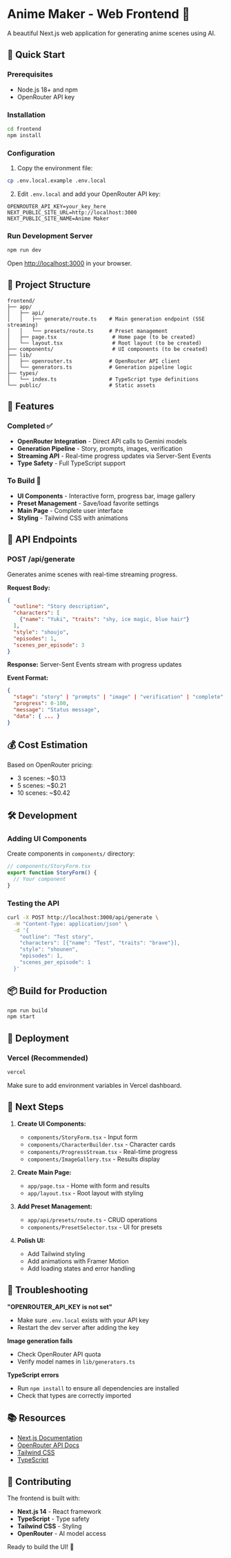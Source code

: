 # Anime Maker - Web Frontend 🎨

A beautiful Next.js web application for generating anime scenes using AI.

## 🚀 Quick Start

### Prerequisites
- Node.js 18+ and npm
- OpenRouter API key

### Installation

```bash
cd frontend
npm install
```

### Configuration

1. Copy the environment file:
```bash
cp .env.local.example .env.local
```

2. Edit `.env.local` and add your OpenRouter API key:
```env
OPENROUTER_API_KEY=your_key_here
NEXT_PUBLIC_SITE_URL=http://localhost:3000
NEXT_PUBLIC_SITE_NAME=Anime Maker
```

### Run Development Server

```bash
npm run dev
```

Open [http://localhost:3000](http://localhost:3000) in your browser.

## 📁 Project Structure

```
frontend/
├── app/
│   ├── api/
│   │   ├── generate/route.ts    # Main generation endpoint (SSE streaming)
│   │   └── presets/route.ts     # Preset management
│   ├── page.tsx                  # Home page (to be created)
│   └── layout.tsx                # Root layout (to be created)
├── components/                   # UI components (to be created)
├── lib/
│   ├── openrouter.ts            # OpenRouter API client
│   └── generators.ts            # Generation pipeline logic
├── types/
│   └── index.ts                 # TypeScript type definitions
└── public/                      # Static assets
```

## 🎨 Features

### Completed ✅
- **OpenRouter Integration** - Direct API calls to Gemini models
- **Generation Pipeline** - Story, prompts, images, verification
- **Streaming API** - Real-time progress updates via Server-Sent Events
- **Type Safety** - Full TypeScript support

### To Build 🚧
- **UI Components** - Interactive form, progress bar, image gallery
- **Preset Management** - Save/load favorite settings
- **Main Page** - Complete user interface
- **Styling** - Tailwind CSS with animations

## 🔧 API Endpoints

### POST /api/generate
Generates anime scenes with real-time streaming progress.

**Request Body:**
```json
{
  "outline": "Story description",
  "characters": [
    {"name": "Yuki", "traits": "shy, ice magic, blue hair"}
  ],
  "style": "shoujo",
  "episodes": 1,
  "scenes_per_episode": 3
}
```

**Response:** Server-Sent Events stream with progress updates

**Event Format:**
```json
{
  "stage": "story" | "prompts" | "image" | "verification" | "complete",
  "progress": 0-100,
  "message": "Status message",
  "data": { ... }
}
```

## 💰 Cost Estimation

Based on OpenRouter pricing:
- 3 scenes: ~$0.13
- 5 scenes: ~$0.21
- 10 scenes: ~$0.42

## 🛠️ Development

### Adding UI Components

Create components in `components/` directory:
```typescript
// components/StoryForm.tsx
export function StoryForm() {
  // Your component
}
```

### Testing the API

```bash
curl -X POST http://localhost:3000/api/generate \
  -H "Content-Type: application/json" \
  -d '{
    "outline": "Test story",
    "characters": [{"name": "Test", "traits": "brave"}],
    "style": "shounen",
    "episodes": 1,
    "scenes_per_episode": 1
  }'
```

## 📦 Build for Production

```bash
npm run build
npm start
```

## 🚀 Deployment

### Vercel (Recommended)
```bash
vercel
```

Make sure to add environment variables in Vercel dashboard.

## 🎯 Next Steps

1. **Create UI Components:**
   - `components/StoryForm.tsx` - Input form
   - `components/CharacterBuilder.tsx` - Character cards
   - `components/ProgressStream.tsx` - Real-time progress
   - `components/ImageGallery.tsx` - Results display

2. **Create Main Page:**
   - `app/page.tsx` - Home with form and results
   - `app/layout.tsx` - Root layout with styling

3. **Add Preset Management:**
   - `app/api/presets/route.ts` - CRUD operations
   - `components/PresetSelector.tsx` - UI for presets

4. **Polish UI:**
   - Add Tailwind styling
   - Add animations with Framer Motion
   - Add loading states and error handling

## 🐛 Troubleshooting

**"OPENROUTER_API_KEY is not set"**
- Make sure `.env.local` exists with your API key
- Restart the dev server after adding the key

**Image generation fails**
- Check OpenRouter API quota
- Verify model names in `lib/generators.ts`

**TypeScript errors**
- Run `npm install` to ensure all dependencies are installed
- Check that types are correctly imported

## 📚 Resources

- [Next.js Documentation](https://nextjs.org/docs)
- [OpenRouter API Docs](https://openrouter.ai/docs)
- [Tailwind CSS](https://tailwindcss.com/docs)
- [TypeScript](https://www.typescriptlang.org/docs)

## 🤝 Contributing

The frontend is built with:
- **Next.js 14** - React framework
- **TypeScript** - Type safety
- **Tailwind CSS** - Styling
- **OpenRouter** - AI model access

Ready to build the UI! 🎨